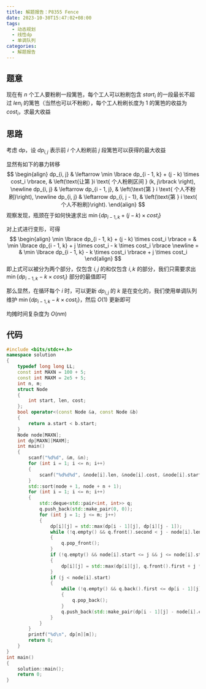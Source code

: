 ```yaml
---
title: 解题报告：P8355 Fence
date: 2023-10-30T15:47:02+08:00
tags:
  - 动态规划
  - 线性dp
  - 单调队列
categories:
  - 解题报告
---
```


## 题意

现在有 $n$ 个工人要粉刷一段篱笆，每个工人可以粉刷包含 $start_i$ 的一段最长不超过 $len_i$ 的篱笆（当然也可以不粉刷），每个工人粉刷长度为 $1$ 的篱笆的收益为 $cost_i$，求最大收益

<!-- more -->

## 思路

考虑 dp，设 $dp_{i, j}$ 表示前 $i$ 个人粉刷前 $j$ 段篱笆可以获得的最大收益

显然有如下的暴力转移
$$
\begin{align}
	dp_{i, j} & \leftarrow \min \lbrace dp_{i - 1, k} + (j - k) \times cost_i \rbrace, & \left(\text{让第 }i \text{ 个人粉刷区间 } (k, j\rbrack \right), \newline
	dp_{i, j} & \leftarrow dp_{i - 1, j}, & \left(\text{第 } i \text{ 个人不粉刷}\right), \newline
	dp_{i, j} & \leftarrow dp_{i, j - 1}, & \left(\text{第 } i \text{ 个人不粉刷}\right).
\end{align}
$$
观察发现，瓶颈在于如何快速求出 $\min \lbrace dp_{i - 1, k} + (j - k) \times cost_i \rbrace$

对上式进行变形，可得
$$
\begin{align}
\min \lbrace dp_{i - 1, k} + (j - k) \times cost_i \rbrace = & \min \lbrace dp_{i - 1, k} + j \times cost_i - k \times cost_i \rbrace \newline
                                      = & \min \lbrace dp_{i - 1, k} - k \times  cost_i \rbrace + j \times cost_i
\end{align}
$$
即上式可以被分为两个部分，仅包含 $i, j$ 的和仅包含 $i, k$ 的部分，我们只需要求出 $\min \lbrace dp_{i - 1, k} - k \times  cost_i \rbrace$ 部分的最值即可

那么显然，在循环每个 $i$ 时，可以更新 $dp_{i, j}$ 的 $k$ 是在变化的，我们使用单调队列维护 $\min \lbrace dp_{i - 1, k} - k \times  cost_i \rbrace$，然后 $O(1)$ 更新即可

均摊时间复杂度为 $O(nm)$

## 代码

```cpp
#include <bits/stdc++.h>
namespace solution
{
    typedef long long LL;
    const int MAXN = 100 + 5;
    const int MAXM = 2e5 + 5;
    int n, m;
    struct Node
    {
        int start, len, cost;
    };
    bool operator<(const Node &a, const Node &b)
    {
        return a.start < b.start;
    }
    Node node[MAXN];
    int dp[MAXN][MAXM];
    int main()
    {
        scanf("%d%d", &m, &n);
        for (int i = 1; i <= n; i++)
        {
            scanf("%d%d%d", &node[i].len, &node[i].cost, &node[i].start);
        }
        std::sort(node + 1, node + n + 1);
        for (int i = 1; i <= n; i++)
        {
            std::deque<std::pair<int, int>> q;
            q.push_back(std::make_pair(0, 0));
            for (int j = 1; j <= m; j++)
            {
                dp[i][j] = std::max(dp[i - 1][j], dp[i][j - 1]);
                while (!q.empty() && q.front().second < j - node[i].len)
                {
                    q.pop_front();
                }
                if (!q.empty() && node[i].start <= j && j <= node[i].start + node[i].len - 1)
                {
                    dp[i][j] = std::max(dp[i][j], q.front().first + j * node[i].cost);
                }
                if (j < node[i].start)
                {
                    while (!q.empty() && q.back().first <= dp[i - 1][j] - node[i].cost * j)
                    {
                        q.pop_back();
                    }
                    q.push_back(std::make_pair(dp[i - 1][j] - node[i].cost * j, j));
                }
            }
        }
        printf("%d\n", dp[n][m]);
        return 0;
    }
}
int main()
{
    solution::main();
    return 0;
}
```

